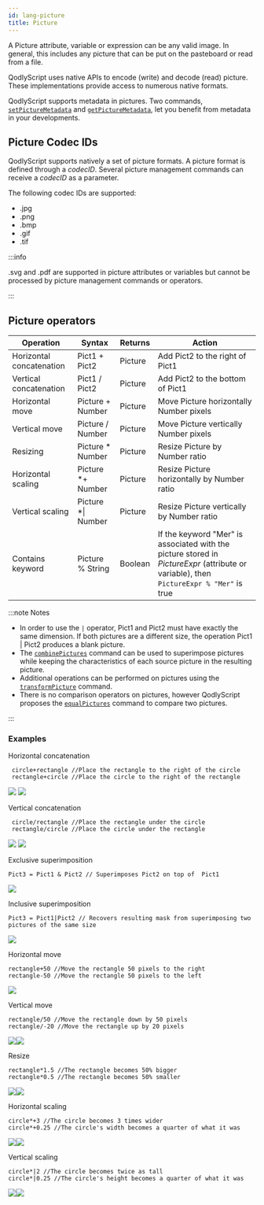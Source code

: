 ```yaml
---
id: lang-picture
title: Picture
---
```


A Picture attribute, variable or expression can be any valid image. In general, this includes any picture that can be put on the pasteboard or read from a file.

QodlyScript uses native APIs to encode (write) and decode (read) picture. These implementations provide access to numerous native formats.

QodlyScript supports metadata in pictures. Two commands, [`setPictureMetadata`](../commands/setPictureMetadata.md) and [`getPictureMetadata`](../commands/getPictureMetadata.md), let you benefit from metadata in your developments.

## Picture Codec IDs  

QodlyScript supports natively a set of picture formats. A picture format is defined through a *codecID*. Several picture management commands can receive a *codecID* as a parameter.

The following codec IDs are supported:

- .jpg
- .png
- .bmp
- .gif
- .tif


:::info

.svg and .pdf are supported in picture attributes or variables but cannot be processed by picture management commands or operators.

:::


## Picture operators

|Operation	|Syntax	|Returns	|Action|
|---|---|---|---|
|Horizontal concatenation	|Pict1 + Pict2	|Picture	|Add Pict2 to the right of Pict1
|Vertical concatenation	|Pict1 / Pict2	|Picture	|Add Pict2 to the bottom of Pict1|
|Horizontal move	|Picture + Number	|Picture	|Move Picture horizontally Number pixels|
|Vertical move	|Picture / Number	|Picture	|Move Picture vertically Number pixels|
|Resizing	|Picture * Number	|Picture	|Resize Picture by Number ratio|
|Horizontal scaling	|Picture *+ Number	|Picture	|Resize Picture horizontally by Number ratio|
|Vertical scaling	|Picture *&#124; Number	|Picture	|Resize Picture vertically by Number ratio|
|Contains keyword  |Picture % String |Boolean |If the keyword "Mer" is associated with the picture stored in *PictureExpr* (attribute or variable), then `PictureExpr % "Mer"` is true|



:::note Notes

- In order to use the `|` operator, Pict1 and Pict2 must have exactly the same dimension. If both pictures are a different size, the operation Pict1 | Pict2 produces a blank picture.
- The [`combinePictures`](../commands/combinePictures.md) command can be used to superimpose pictures while keeping the characteristics of each source picture in the resulting picture.
- Additional operations can be performed on pictures using the [`transformPicture`](../commands/transformPicture.md) command.
- There is no comparison operators on pictures, however QodlyScript proposes the [`equalPictures`](../commands/equalPictures.md) command to compare two pictures.

:::

### Examples

Horizontal concatenation
```qs
 circle+rectangle //Place the rectangle to the right of the circle
 rectangle+circle //Place the circle to the right of the rectangle
```
![](img/concatHor.en.png)
![](img/concatHor2.en.png)

Vertical concatenation
```qs
 circle/rectangle //Place the rectangle under the circle
 rectangle/circle //Place the circle under the rectangle
```
![](img/concatVer.en.png)
![](img/concatVer2.en.png)

Exclusive superimposition
```qs
Pict3 = Pict1 & Pict2 // Superimposes Pict2 on top of  Pict1
```
![](img/superimpoExc.fr.png)

Inclusive superimposition
```qs
Pict3 = Pict1|Pict2 // Recovers resulting mask from superimposing two pictures of the same size
```
![](img/superimpoInc.fr.png)

Horizontal move
```qs
rectangle+50 //Move the rectangle 50 pixels to the right
rectangle-50 //Move the rectangle 50 pixels to the left
```
![](img/hormove.en.png)

Vertical move

```qs
rectangle/50 //Move the rectangle down by 50 pixels
rectangle/-20 //Move the rectangle up by 20 pixels
```

![](img/vertmove.en.png)![](img/vertmove2.en.png)

Resize

```qs
rectangle*1.5 //The rectangle becomes 50% bigger
rectangle*0.5 //The rectangle becomes 50% smaller
```
![](img/resize.en.png)![](img/resisze2.en.png)

Horizontal scaling

```qs
circle*+3 //The circle becomes 3 times wider
circle*+0.25 //The circle's width becomes a quarter of what it was
```

![](img/Horscaling.en.png)![](img/Horscaling2.en.png)

Vertical scaling

```qs
circle*|2 //The circle becomes twice as tall
circle*|0.25 //The circle's height becomes a quarter of what it was
```

![](img/vertscaling.en.png)![](img/veticalscaling2.en.png)
